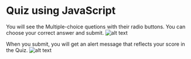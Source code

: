 # Quiz using JavaScript

You will see the Multiple-choice quetions with their radio buttons. You can choose your correct answer and submit.
![alt text](https://github.com/parthmshah1302/QuizUsingJS/blob/master/Screenshots/1.png)

When you submit, you will get an alert message that reflects your score in the Quiz. 
![alt text](https://github.com/parthmshah1302/QuizUsingJS/blob/master/Screenshots/2.png)






